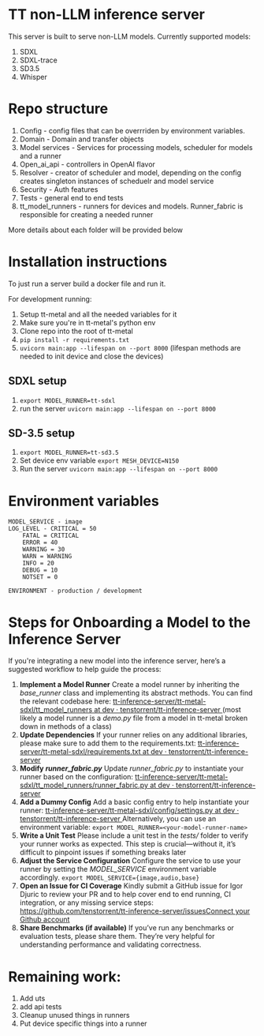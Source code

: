 # TT non-LLM inference server

This server is built to serve non-LLM models. Currently supported models:

1. SDXL
2. SDXL-trace
3. SD3.5
4. Whisper

# Repo structure

1. Config - config files that can be overrriden by environment variables.
2. Domain - Domain and transfer objects
3. Model services - Services for processing models, scheduler for models and a runner
4. Open_ai_api - controllers in OpenAI flavor
5. Resolver - creator of scheduler and model, depending on the config creates singleton instances of scheduelr and model service
6. Security - Auth features
7. Tests - general end to end tests
8. tt_model_runners - runners for devices and models. Runner_fabric is responsible for creating a needed runner

More details about each folder will be provided below

# Installation instructions

To just run a server build a docker file and run it.

For development running:

1. Setup tt-metal and all the needed variables for it
2. Make sure you're in tt-metal's python env
3. Clone repo into the root of tt-metal
4. ```pip install -r requirements.txt```
5. ```uvicorn main:app --lifespan on --port 8000``` (lifespan methods are needed to init device and close the devices)

## SDXL setup

1. ```export MODEL_RUNNER=tt-sdxl```
2. run the server ```uvicorn main:app --lifespan on --port 8000```

## SD-3.5 setup

1. ```export MODEL_RUNNER=tt-sd3.5```
2. Set device env variable ```export MESH_DEVICE=N150```
3. Run the server ```uvicorn main:app --lifespan on --port 8000```

# Environment variables

```text
MODEL_SERVICE - image
LOG_LEVEL - CRITICAL = 50
    FATAL = CRITICAL
    ERROR = 40
    WARNING = 30
    WARN = WARNING
    INFO = 20
    DEBUG = 10
    NOTSET = 0

ENVIRONMENT - production / development
```

# Steps for Onboarding a Model to the Inference Server

If you're integrating a new model into the inference server, here’s a suggested workflow to help guide the process:

1. **Implement a Model Runner** Create a model runner by inheriting the *base_runner* class and implementing its abstract methods. You can find the relevant codebase here: [tt-inference-server/tt-metal-sdxl/tt_model_runners at dev · tenstorrent/tt-inference-server ](https://github.com/tenstorrent/tt-inference-server/tree/dev/tt-metal-sdxl/tt_model_runners)
(most likely a model runner is a *demo.py* file from a model in tt-metal broken down in methods of a class)
2. **Update Dependencies** If your runner relies on any additional libraries, please make sure to add them to the requirements.txt:  [tt-inference-server/tt-metal-sdxl/requirements.txt at dev · tenstorrent/tt-inference-server ](https://github.com/tenstorrent/tt-inference-server/blob/dev/tt-metal-sdxl/requirements.txt)
3. **Modify *runner_fabric.py*** Update *runner_fabric.py* to instantiate your runner based on the configuration: [tt-inference-server/tt-metal-sdxl/tt_model_runners/runner_fabric.py at dev · tenstorrent/tt-inference-server ](https://github.com/tenstorrent/tt-inference-server/blob/dev/tt-metal-sdxl/tt_model_runners/runner_fabric.py)
4. **Add a Dummy Config** Add a basic config entry to help instantiate your runner: [tt-inference-server/tt-metal-sdxl/config/settings.py at dev · tenstorrent/tt-inference-server ](https://github.com/tenstorrent/tt-inference-server/blob/dev/tt-metal-sdxl/config/settings.py)
Alternatively, you can use an environment variable:
```export MODEL_RUNNER=<your-model-runner-name>```
5. **Write a Unit Test** Please include a unit test in the *tests/* folder to verify your runner works as expected. This step is crucial—without it, it’s difficult to pinpoint issues if something breaks later
6. **Adjust the Service Configuration** Configure the service to use your runner by setting the *MODEL_SERVICE* environment variable accordingly.
```export MODEL_SERVICE={image,audio,base}```
7. **Open an Issue for CI Coverage** Kindly submit a GitHub issue for Igor Djuric to review your PR and to help cover end to end running, CI integration, or any missing service steps: [https://github.com/tenstorrent/tt-inference-server/issuesConnect your Github account ](https://github.com/tenstorrent/tt-inference-server/issues)
8. **Share Benchmarks (if available)** If you’ve run any benchmarks or evaluation tests, please share them. They’re very helpful for understanding performance and validating correctness.

# Remaining work:

 1. Add uts
 2. add api tests
 3. Cleanup unused things in runners
 4. Put device specific things into a runner
